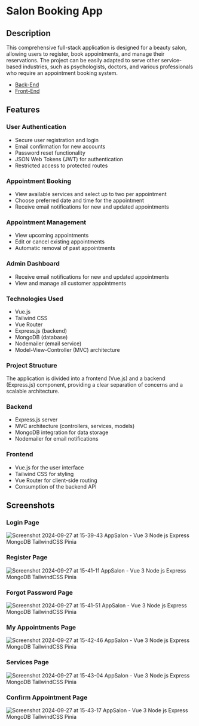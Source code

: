 # Salon Booking App
## Description

This comprehensive full-stack application is designed for a beauty salon, allowing users to register, book appointments, and manage their reservations. The project can be easily adapted to serve other service-based industries, such as psychologists, doctors, and various professionals who require an appointment booking system.

- [Back-End](https://github.com/FerGMdev/Salon-Booking-App-FrontEnd-MEVN)
- [Front-End](https://github.com/FerGMdev/Salon-Booking-App-FrontEnd-MEVN)

## Features
### User Authentication

- Secure user registration and login
- Email confirmation for new accounts
- Password reset functionality
- JSON Web Tokens (JWT) for authentication
- Restricted access to protected routes

### Appointment Booking

- View available services and select up to two per appointment
- Choose preferred date and time for the appointment
- Receive email notifications for new and updated appointments

### Appointment Management

- View upcoming appointments
- Edit or cancel existing appointments
- Automatic removal of past appointments

### Admin Dashboard

- Receive email notifications for new and updated appointments
- View and manage all customer appointments

### Technologies Used

- Vue.js
- Tailwind CSS
- Vue Router
- Express.js (backend)
- MongoDB (database)
- Nodemailer (email service)
- Model-View-Controller (MVC) architecture

### Project Structure

The application is divided into a frontend (Vue.js) and a backend (Express.js) component, providing a clear separation of concerns and a scalable architecture.
### Backend

- Express.js server
- MVC architecture (controllers, services, models)
- MongoDB integration for data storage
- Nodemailer for email notifications

### Frontend

- Vue.js for the user interface
- Tailwind CSS for styling
- Vue Router for client-side routing
- Consumption of the backend API

## Screenshots

### Login Page
![Screenshot 2024-09-27 at 15-39-43 AppSalon - Vue 3 Node js Express MongoDB TailwindCSS Pinia](https://github.com/user-attachments/assets/8fab4eba-624c-4806-8484-571b92e17b33)

### Register Page
![Screenshot 2024-09-27 at 15-41-11 AppSalon - Vue 3 Node js Express MongoDB TailwindCSS Pinia](https://github.com/user-attachments/assets/e935d9ab-6232-4eb0-900c-7d563e5cefec)

### Forgot Password Page
![Screenshot 2024-09-27 at 15-41-51 AppSalon - Vue 3 Node js Express MongoDB TailwindCSS Pinia](https://github.com/user-attachments/assets/0abb2071-ddbf-409b-8c5e-bf82607b2416)

### My Appointments Page
![Screenshot 2024-09-27 at 15-42-46 AppSalon - Vue 3 Node js Express MongoDB TailwindCSS Pinia](https://github.com/user-attachments/assets/40464850-6000-4c05-9e5b-62f67a961740)

### Services Page
![Screenshot 2024-09-27 at 15-43-04 AppSalon - Vue 3 Node js Express MongoDB TailwindCSS Pinia](https://github.com/user-attachments/assets/f22f4bb3-b94a-4139-b48d-55b5f217a0b3)

### Confirm Appointment Page
![Screenshot 2024-09-27 at 15-43-17 AppSalon - Vue 3 Node js Express MongoDB TailwindCSS Pinia](https://github.com/user-attachments/assets/31c4b690-044a-45a1-97b9-4ca6277dc1d1)
















